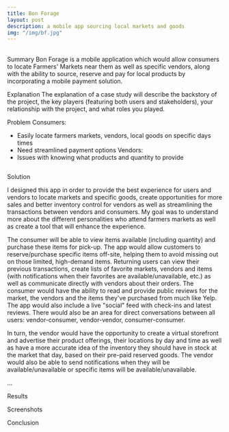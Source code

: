 ```yaml
---
title: Bon Forage
layout: post
description: a mobile app sourcing local markets and goods
img: "/img/bf.jpg"
---
```


<div class="img_row">
	<img class="col one" src="{{ site.baseurl }}/img/bf1.jpg" alt="" title="example image"/>
	<img class="col one" src="{{ site.baseurl }}/img/bf2.jpg" alt="" title="example image"/>
	<img class="col one" src="{{ site.baseurl }}/img/bf3.jpg" alt="" title="example image"/>
</div>
<div class="col three caption">
	Summary
Bon Forage is a mobile application which would allow consumers to locate Farmers' Markets near them as well as specific vendors, along with the ability to source, reserve and pay for local products by incorporating a mobile payment solution.

Explanation
The explanation of a case study will describe the backstory of the project, the key players (featuring both users and stakeholders), your relationship with the project, and what roles you played.

Problem
Consumers:
* Easily locate farmers markets, vendors, local goods on specific days times
* Need streamlined payment options
Vendors:
* Issues with knowing what products and quantity to provide


</div>
<div class="img_row">
	<img class="col three" src="{{ site.baseurl }}/img/bf4.jpg" alt="" title="example image"/>
	
	
Solution

I designed this app in order to provide the best experience for users and vendors to locate markets and specific goods, create opportunities for more sales and better inventory control for vendors as well as streamlining the transactions between vendors and consumers. My goal was to understand more about the different personalities who attend farmers markets as well as create a tool that will enhance the experience.

The consumer will be able to view items available (including quantity) and purchase these items for pick-up. The app would allow customers to reserve/purchase specific items off-site, helping them to avoid missing out on those limited, high-demand items. Returning users can view their previous transactions, create lists of favorite markets, vendors and items (with notifications when their favorites are available/unavailable, etc.) as well as communicate directly with vendors about their orders. The consumer would have the ability to read and provide public reviews for the market, the vendors and the items they've purchased from much like Yelp. The app would also include a live "social" feed with check-ins and latest reviews. There would also be an area for direct conversations between all users: vendor-consumer, vendor-vendor, consumer-consumer.

In turn, the vendor would have the opportunity to create a virtual storefront and advertise their product offerings, their locations by day and time as well as have a more accurate idea of the inventory they should have in stock at the market that day, based on their pre-paid reserved goods. The vendor would also be able to send notifications when they will be available/unavailable or specific items will be available/unavailable.



</div>
<div class="col three caption">
	...
</div>

Results

Screenshots


Conclusion


<div class="img_row">
	<img class="col two" src="{{ site.baseurl }}/img/bf6.jpg" alt="" title="example image"/>
	<img class="col one" src="{{ site.baseurl }}/img/bf7.jpg" alt="" title="example image"/>
</div>
<div class="col three caption">
	
</div>


<br/><br/><br/>


